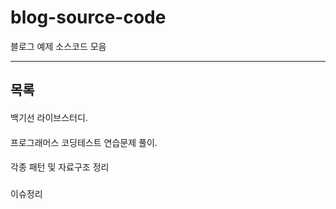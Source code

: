 # blog-source-code
블로그 예제 소스코드 모음

---
목록
---

####
백기선 라이브스터디.
####
프로그래머스 코딩테스트 연습문제 풀이.

####
각종 패턴 및 자료구조 정리

###
이슈정리
